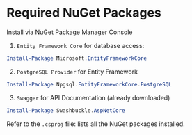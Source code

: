 # Required NuGet Packages

Install via NuGet Package Manager Console

1. `Entity Framework Core` for database access:
```powershell
Install-Package Microsoft.EntityFrameworkCore
``` 

2. `PostgreSQL Provider` for Entity Framework
```powershell
Install-Package Npgsql.EntityFrameworkCore.PostgreSQL
```

3. `Swagger` for API Documentation (already downloaded)
```powershell
Install-Package Swashbuckle.AspNetCore
```

Refer to the `.csproj` file: lists all the NuGet packages installed.

